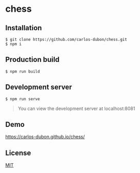 # chess
## Installation
    $ git clone https://github.com/carlos-dubon/chess.git
    $ npm i
## Production build

    $ npm run build

## Development server
    $ npm run serve
>You can view the development server at localhost:8081

## Demo
https://carlos-dubon.github.io/chess/
## License
[MIT](https://github.com/carlos-dubon/chess/blob/master/LICENSE)